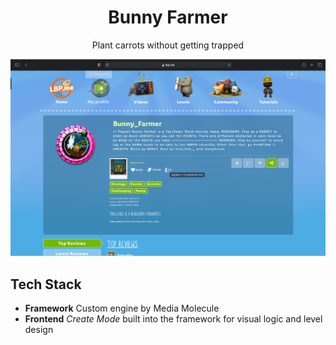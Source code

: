 <div align="center">

# Bunny Farmer

Plant carrots without getting trapped

![preview](./stats.svg)

</div>

## Tech Stack

- **Framework** Custom engine by Media Molecule
- **Frontend** _Create Mode_ built into the framework for visual logic and level design

